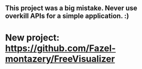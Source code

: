 ## **This project was a big mistake. Never use overkill APIs for a simple application. :)**
# **New project: https://github.com/Fazel-montazery/FreeVisualizer**
